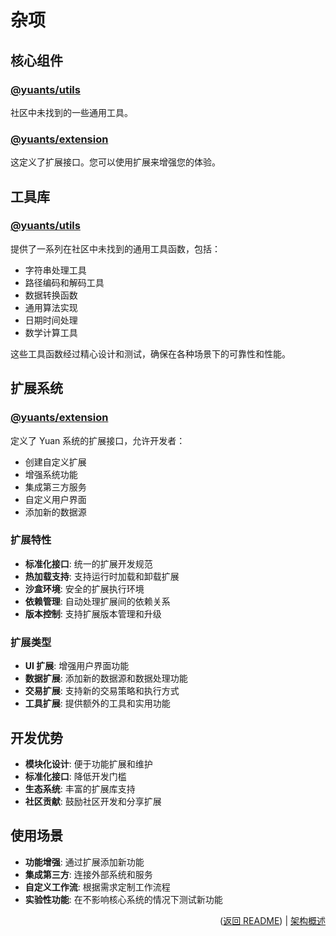 # 杂项

## 核心组件

### [@yuants/utils](libraries/utils)

社区中未找到的一些通用工具。

### [@yuants/extension](libraries/extension)

这定义了扩展接口。您可以使用扩展来增强您的体验。

## 工具库

### [@yuants/utils](libraries/utils)

提供了一系列在社区中未找到的通用工具函数，包括：

- 字符串处理工具
- 路径编码和解码工具
- 数据转换函数
- 通用算法实现
- 日期时间处理
- 数学计算工具

这些工具函数经过精心设计和测试，确保在各种场景下的可靠性和性能。

## 扩展系统

### [@yuants/extension](libraries/extension)

定义了 Yuan 系统的扩展接口，允许开发者：

- 创建自定义扩展
- 增强系统功能
- 集成第三方服务
- 自定义用户界面
- 添加新的数据源

### 扩展特性

- **标准化接口**: 统一的扩展开发规范
- **热加载支持**: 支持运行时加载和卸载扩展
- **沙盒环境**: 安全的扩展执行环境
- **依赖管理**: 自动处理扩展间的依赖关系
- **版本控制**: 支持扩展版本管理和升级

### 扩展类型

- **UI 扩展**: 增强用户界面功能
- **数据扩展**: 添加新的数据源和数据处理功能
- **交易扩展**: 支持新的交易策略和执行方式
- **工具扩展**: 提供额外的工具和实用功能

## 开发优势

- **模块化设计**: 便于功能扩展和维护
- **标准化接口**: 降低开发门槛
- **生态系统**: 丰富的扩展库支持
- **社区贡献**: 鼓励社区开发和分享扩展

## 使用场景

- **功能增强**: 通过扩展添加新功能
- **集成第三方**: 连接外部系统和服务
- **自定义工作流**: 根据需求定制工作流程
- **实验性功能**: 在不影响核心系统的情况下测试新功能

<p align="right">(<a href="../README.zh-Hans.md">返回 README</a>) | <a href="architecture-overview.md">架构概述</a></p>
